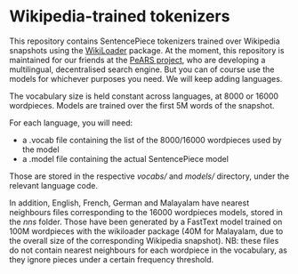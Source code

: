 # Wikipedia-trained tokenizers

This repository contains SentencePiece tokenizers trained over Wikipedia snapshots using the [WikiLoader](https://github.com/possible-worlds-research/wikiloader) package. At the moment, this repository is maintained for our friends at the [PeARS project](https://github.com/PeARSearch), who are developing a multilingual, decentralised search engine. But you can of course use the models for whichever purposes you need. We will keep adding languages.

The vocabulary size is held constant across languages, at 8000 or 16000 wordpieces. Models are trained over the first 5M words of the snapshot.

For each language, you will need:

* a .vocab file containing the list of the 8000/16000 wordpieces used by the model
* a .model file containing the actual SentencePiece model

Those are stored in the respective *vocabs/* and *models/* directory, under the relevant language code.

In addition, English, French, German and Malayalam have nearest neighbours files corresponding to the 16000 wordpieces models, stored in the *nns* folder. Those have been generated by a FastText model trained on 100M wordpieces with the wikiloader package (40M for Malayalam, due to the overall size of the corresponding Wikipedia snapshot). NB: these files do not contain nearest neighbours for each wordpiece in the vocabulary, as they ignore pieces under a certain frequency threshold.
